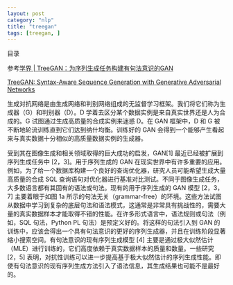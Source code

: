 ```yaml
---
layout: post
category: "nlp"
title: "treegan"
tags: [treegan, ]
---
```


目录

<!-- TOC -->


<!-- /TOC -->

参考[学界 \| TreeGAN：为序列生成任务构建有句法意识的GAN](https://mp.weixin.qq.com/s?__biz=MzA3MzI4MjgzMw==&mid=2650749532&idx=3&sn=16cad5039f02255a6bf9bb7059eaad88&chksm=871afe22b06d77345b186159de9e8803749b3024df173ebafc23f41b681ec675be66f88a1544&mpshare=1&scene=1&srcid=1006oVlYpuXj2BLG934rPBEJ&pass_ticket=QxrSV3DS%2FiS9KVGB05ngctujF130h1%2BGnKxMMG4QijDKs3TyHWK%2Fx1yQCCmdpdq%2B#rd)

[TreeGAN: Syntax-Aware Sequence Generation with Generative Adversarial Networks](https://arxiv.org/abs/1808.07582)

生成对抗网络是由生成网络和判别网络组成的无监督学习框架。我们将它们称为生成器（G）和判别器（D）。D 学着去区分某个数据实例是来自真实世界还是人为合成的。G 试图通过生成高质量的合成实例来迷惑 D。在 GAN 框架中，D 和 G 被不断地轮流训练直到它们达到纳什均衡。训练好的 GAN 会得到一个能够产生看起来与真实数据十分相似的高质量数据实例的生成器。

受到其在图像生成和相关领域取得的巨大成功的启发，GAN[1] 最近已经被扩展到序列生成任务中 [2，3]。用于序列生成的 GAN 在现实世界中有许多重要的应用。例如，为了给一个数据库构建一个良好的查询优化器，研究人员可能希望生成大量高质量的合成 SQL 查询语句对优化器进行基准对比测试。不同于图像生成任务，大多数语言都有其固有的语法或句法。现有的用于序列生成的 GAN 模型 [2，3，7] 主要着眼于如图 1a 所示的句法无关（grammar-free）的环境。这些方法试图从数据中学习到复杂的底层句法和语法模式，这通常是非常具有挑战性的，需要大量的真实数据样本才能取得不错的性能。在许多形式语言中，语法规则或句法（例如，SQL 句法，Python PL 句法）是预定义好的。将这样的句法引入到 GAN 的训练中，应该会得出一个具有句法意识的更好的序列生成器，并且在训练阶段显著缩小搜索空间。有句法意识的现有序列生成模型 [4] 主要是通过极大似然估计（MLE）进行训练的，它们高度依赖于真实数据样本的质量和数量。一些研究 [2，5] 表明，对抗性训练可以进一步提高基于极大似然估计的序列生成性能。即使有句法意识的现有序列生成方法引入了语法信息，其生成结果也可能不是最好的。

